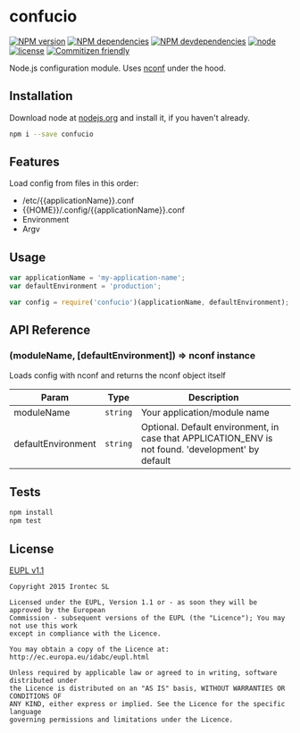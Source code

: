 # confucio

[![NPM version](https://img.shields.io/npm/v/confucio.svg)](https://www.npmjs.com/package/confucio)
[![NPM dependencies](https://img.shields.io/david/irontec/node-confucio.svg)](https://www.npmjs.com/package/confucio)
[![NPM devdependencies](https://img.shields.io/david/dev/irontec/node-confucio.svg)](https://www.npmjs.com/package/confucio)
[![node](https://img.shields.io/node/v/confucio.svg)](https://nodejs.org/download/release/v0.12.8/)
[![license](https://img.shields.io/npm/l/confucio.svg)](https://raw.githubusercontent.com/irontec/node-confucio/master/LICENSE.txt)
[![Commitizen friendly](https://img.shields.io/badge/commitizen-friendly-brightgreen.svg)](http://commitizen.github.io/cz-cli/)

Node.js configuration module. Uses [nconf](https://www.npmjs.com/package/nconf) under the hood.

## Installation

Download node at [nodejs.org](http://nodejs.org) and install it, if you haven't already.

```sh
npm i --save confucio
```

## Features

Load config from files in this order:

* /etc/{{applicationName}}.conf
* {{HOME}}/.config/{{applicationName}}.conf
* Environment
* Argv

## Usage

```js
var applicationName = 'my-application-name';
var defaultEnvironment = 'production';

var config = require('confucio')(applicationName, defaultEnvironment);
```

## API Reference

### (moduleName, [defaultEnvironment]) ⇒ nconf instance

Loads config with nconf and returns the nconf object itself

| Param                  | Type     | Description           |
| -----                  | ----     | -----------           |
| moduleName             | `string` | Your application/module name |
| defaultEnvironment     | `string` | Optional. Default environment, in case that APPLICATION_ENV is not found. 'development' by default |

## Tests

```sh
npm install
npm test
```

## License

[EUPL v1.1](https://raw.githubusercontent.com/irontec/node-confucio/master/LICENSE.txt)

```
Copyright 2015 Irontec SL

Licensed under the EUPL, Version 1.1 or - as soon they will be approved by the European
Commission - subsequent versions of the EUPL (the "Licence"); You may not use this work
except in compliance with the Licence.

You may obtain a copy of the Licence at:
http://ec.europa.eu/idabc/eupl.html

Unless required by applicable law or agreed to in writing, software distributed under
the Licence is distributed on an "AS IS" basis, WITHOUT WARRANTIES OR CONDITIONS OF
ANY KIND, either express or implied. See the Licence for the specific language
governing permissions and limitations under the Licence.
```